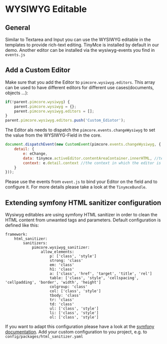 # WYSIWYG Editable

## General

Similar to Textarea and Input you can use the WYSIWYG editable in the templates to provide rich-text editing. TinyMce is installed by default in our demo. Another editor can be installed via the wysiwyg-events you find in `events.js`

## Add a Custom Editor
Make sure that you add the Editor to `pimcore.wysiwyg.editors`. This array can be used to have different editors for different use cases(documents, objects ...):
```javascript
if(!parent.pimcore.wysiwyg) {
    parent.pimcore.wysiwyg = {};
    parent.pimcore.wysiwyg.editors = [];
}
parent.pimcore.wysiwyg.editors.push('Custom_Ediotor');
```

The Editor als needs to dispatch the `pimcore.events.changeWysiwyg` to set the value from the WYSIWYG-Field in the core.
```javascript
document.dispatchEvent(new CustomEvent(pimcore.events.changeWysiwyg, {
    detail: {
        e: eChange,
        data: tinymce.activeEditor.contentAreaContainer.innerHTML, //text of the editor-field
        context: e.detail.context //the context in which the editor is registered (object, document ...) 
    }
}));
```

Please use the events from `event.js` to bind your Editor on the field and to configure it.
For more details please take a look at the `TinymceBundle`. 

## Extending symfony HTML sanitizer configuration

Wysiwyg editables are using symfony HTML sanitizer in order to clean the HTML content from unwanted tags and parameters. Default configuration is defined like this:
```
framework:
    html_sanitizer:
        sanitizers:
            pimcore.wysiwyg_sanitizer:
                allow_elements:
                    p: ['class', 'style']
                    strong: 'class'
                    em: 'class'
                    h1: 'class'
                    a: ['class', 'href', 'target', 'title', 'rel']
                    table: ['class', 'style', 'cellspacing', 'cellpadding', 'border', 'width', 'height']
                    colgroup: 'class'
                    col: ['class', 'style']
                    tbody: 'class'
                    tr: 'class'
                    td: 'class'
                    ul: ['class', 'style']
                    li: ['class', 'style']
                    ol: ['class', 'style']
```
If you want to adapt this configuration please have a look at the [symfony documentation](https://symfony.com/doc/current/html_sanitizer.html). Add your custom configuration to you project, e.g. to `config/packages/html_sanitizer.yaml`